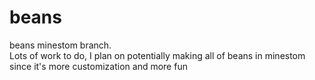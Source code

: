 # beans
beans minestom branch.\
Lots of work to do, I plan on potentially making all of beans in minestom since it's more customization and more fun
